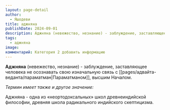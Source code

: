 ```yaml
---
layout: page-detail
author:
  - Яшодеви
title: аджняна
publishDate: 2024-09-01
description: Аджняна (невежество, незнание) - заблуждение, заставляющее человека не осознавать свою изначальную связь с Параматманом, высшим Началом.
tags:
  - аджняна
image: 
комментарий: Категория 2 добавить информацию
---
```

**Аджняна** (невежество, незнание) - заблуждение, заставляющее человека не осознавать свою изначальную связь с [[pages/адвайта-веданта/параматман|Параматманом]], высшим Началом.

*Термин имеет также и другое значение:*

Аджняна - одна из «неортодоксальных» школ древнеиндийской философии, древняя школа радикального индийского скептицизма.


